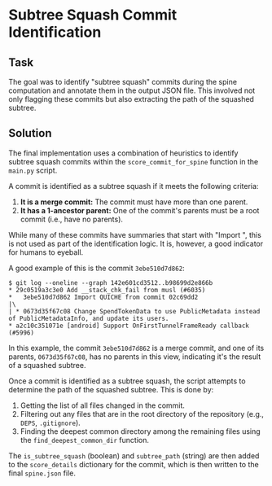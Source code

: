 # Subtree Squash Commit Identification

## Task

The goal was to identify "subtree squash" commits during the spine computation and annotate them in the output JSON file. This involved not only flagging these commits but also extracting the path of the squashed subtree.

## Solution

The final implementation uses a combination of heuristics to identify subtree squash commits within the `score_commit_for_spine` function in the `main.py` script.

A commit is identified as a subtree squash if it meets the following criteria:

1.  **It is a merge commit:** The commit must have more than one parent.
2.  **It has a 1-ancestor parent:** One of the commit's parents must be a root commit (i.e., have no parents).

While many of these commits have summaries that start with "Import ", this is not used as part of the identification logic. It is, however, a good indicator for humans to eyeball.

A good example of this is the commit `3ebe510d7d862`:
```
$ git log --oneline --graph 142e601cd3512..b98699d2e866b
* 29c0519a3c3e0 Add __stack_chk_fail from musl (#6035)
*   3ebe510d7d862 Import QUICHE from commit 02c69dd2
|\  
| * 0673d35f67c08 Change SpendTokenData to use PublicMetadata instead of PublicMetadataInfo, and update its users.
* a2c10c351071e [android] Support OnFirstTunnelFrameReady callback (#5996)
```
In this example, the commit `3ebe510d7d862` is a merge commit, and one of its parents, `0673d35f67c08`, has no parents in this view, indicating it's the result of a squashed subtree.

Once a commit is identified as a subtree squash, the script attempts to determine the path of the squashed subtree. This is done by:

1.  Getting the list of all files changed in the commit.
2.  Filtering out any files that are in the root directory of the repository (e.g., `DEPS`, `.gitignore`).
3.  Finding the deepest common directory among the remaining files using the `find_deepest_common_dir` function.

The `is_subtree_squash` (boolean) and `subtree_path` (string) are then added to the `score_details` dictionary for the commit, which is then written to the final `spine.json` file.